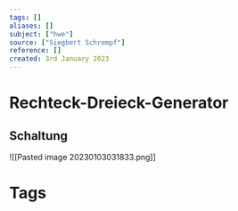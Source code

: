 ```yaml
---
tags: []
aliases: []
subject: ["hwe"]
source: ["Siegbert Schrempf"]
reference: []
created: 3rd January 2023
---
```


# Rechteck-Dreieck-Generator
## Schaltung
![[Pasted image 20230103031833.png]]

# Tags